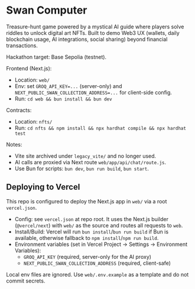 # Swan Computer

Treasure-hunt game powered by a mystical AI guide where players solve riddles to unlock digital art NFTs. Built to demo Web3 UX (wallets, daily blockchain usage, AI integrations, social sharing) beyond financial transactions.

Hackathon target: Base Sepolia (testnet).

Frontend (Next.js):

- Location: `web/`
- Env: set `GROQ_API_KEY=...` (server-only) and `NEXT_PUBLIC_SWAN_COLLECTION_ADDRESS=...` for client-side config.
- Run: `cd web && bun install && bun dev`

Contracts:

- Location: `nfts/`
- Run: `cd nfts && npm install && npx hardhat compile && npx hardhat test`

Notes:

- Vite site archived under `legacy_vite/` and no longer used.
- AI calls are proxied via Next route `web/app/api/chat/route.js`.
- Use Bun for scripts: `bun dev`, `bun run build`, `bun start`.

## Deploying to Vercel

This repo is configured to deploy the Next.js app in `web/` via a root `vercel.json`.

- Config: see `vercel.json` at repo root. It uses the Next.js builder (`@vercel/next`) with `web/` as the source and routes all requests to `web`.
- Install/Build: Vercel will run `bun install`/`bun run build` if Bun is available, otherwise fallback to `npm install`/`npm run build`.
- Environment variables (set in Vercel Project → Settings → Environment Variables):
  - `GROQ_API_KEY` (required, server-only for the AI proxy)
  - `NEXT_PUBLIC_SWAN_COLLECTION_ADDRESS` (required, client-safe)

Local env files are ignored. Use `web/.env.example` as a template and do not commit secrets.
